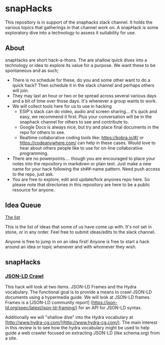 # snapHacks
This repository is in support of the snaphacks slack channel.  It holds the various topics that gatherings in that channel work on.  A snapHack is some exploratory dive into a technology to assess it suitability for use.  

## About
snapHacks are short hack-a-thons.  The are shallow quick dives into a technology or idea to explore its value for a purpose.  We want these to be spontaneous and as such;

* There is no schedule for these, do you and some other want to do a quick hack? Then schedule it in the slack channel and perhaps others will join.  
* They may last an hour or two or be spread across several various days and a bit of time over those days.  It's whenever a group wants to work.
* We will collect tools here for us to use in hacking
  * ESIP's slack can do video, audio and screen sharing...  it's quck and easy, we recommend it first.  Plus your conversation will be in the snaphack channel for others to see and contribute to.
  * Google Docs is always nice, but try and place final documents in the repo for others to see.  
  * Realtime collaborative coding tools like:  https://kobra.io/#/ or https://codeanywhere.com/ can help in these cases.   Would love to hear about others people like to use for on-line collaborative programming.  
* There are no powerpoints....  though you are encouraged to place your notes into the repository in markdown or plain text.  Just make a new name for your hack following the sh##-name pattern.  Need push access to the repo, just ask.  
* You are free to explore, edit and update/fork anyones repo here.  So please note that directories in this repository are here to be a public resource for anyone.  


## Idea Queue
[The list](./ideas.md)

This is the list of ideas that some of us have come up with.  It's not 
set in stone, or in any order.  Feel free to submit ideas/edits to the slack channel.  

Anyone is free to jump in on an idea first!  Anyone is free to start a hack around an idea or topic whenever and with whomever they wish.  


## snapHacks

### [JSON-LD Crawl](./sh01-jsonldCrawl) 
This hack will look at two items.  JSON-LD Frames and the Hydra vocabulary.   The functional goal is to provide a means to crawl JSON-LD documents using a hypermedia guide. We will look at JSON-LD frames.  Frames is a [JSON-LD community report]
(https://json-ld.org/spec/latest/json-ld-framing/) for an API 
for JSON-LD syntax. 

Additionally we will "shallow dive" into the Hydra vocabulary at [http://www.hydra-cg.com/](http://www.hydra-cg.com/).  The main interest in this review is to see how the hydra vocabulary might be used to help guide a web crawler focused on extracting JSON-LD (like schema.org) from a site.



